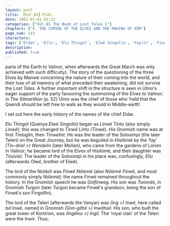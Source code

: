 ```yaml
---
layout: post
title: 【Vol.01】P143.
date: 1983-01-01 02:23
categories: ["Vol.01 The Book of Lost Tales I"]
chapters: ["V. THE COMING OF THE ELVES AND THE MAKING OF KÔR"]
page_num: 143
characters: 
tags: ['Eldar', 'Ellu', 'Elu Thingol', 'Elwë Singollo', 'Fay(s)', 'Fingolfin', 'Finwë Nólemë', 'Gim-Githil', 'Gnomish', 'Gnome-speech', 'tongue of the Gnomes', 'Golfinweg', 'Great March', 'Great Journey', 'Ing', 'Ingil', 'Ingilmo', 'Ingwë', 'Inwë', 'Inwir', 'Inwithiel', 'Isillnwë', 'Kortirion', 'Lórien', 'Línwë Tinto', 'Linwë']
description: 
published: true
---
```


<p style="text-indent: 0;">
parts of the Earth to Valinor, when afterwards the Great March was only achieved with such difficulty). The story of the questioning of the three Elves by Manwë concerning the nature of their coming into the world, and their loss of all memory of what preceded their awakening, did not survive the <I>Lost Tales</I>. A further important shift in the structure is seen in Ulmo's eager support of the party favouring the summoning of the Elves to Valinor; in <I>The Silmarillion</I> (p. 52) Ulmo was the chief of those who ‘held that the Quendi should be left free to walk as they would in Middle-earth’.
</p>

I set out here the early history of the names of the chief Eldar.

<I>Elu Thingol</I> (Quenya <I>Elwë Singollo</I>) began as <I>Linwë Tinto</I> (also simply <I>Linwë</I>); this was changed to <I>Tinwë Linto (Tinwë</I>). His Gnomish name was at first <I>Tintoglin</I>, then <I>Tinwelint</I>. He was the leader of the Solosimpi (the later Teleri) on the Great Journey, but he was beguiled in Hisilómë by the ‘fay’ <I>(Tin-driel >) Wendelin</I> (later <I>Melian)</I>, who came from the gardens of Lórien in Valinor; he became lord of the Elves of Hisilómë, and their daughter was <I>Tinúviel</I>. The leader of the Solosimpi in his place was, confusingly, <I>Ellu</I> (afterwards <I>Olwë</I>, brother of Elwë).

The lord of the Noldoli was <I>Finwë Nólemë</I> (also <I>Nólemë Finwë</I>, and most commonly simply <I>Nólemë);</I> the name <I>Finwë</I> remained throughout the history. In the Gnomish speech he was <I>Golfinweg</I>. His son was <I>Turondo</I>, in Gnomish <I>Turgon</I> (later Turgon became Finwë's grandson, being the son of Finwë's son Fingolfin).

The lord of the Teleri (afterwards the Vanyar) was <I>(Ing >) Inwë</I>, here called <I>Isil Inwë</I>, named in Gnomish <I>(Gim-githil >) Inwithiel</I>. His son, who built the great tower of Kortirion, was <I>(Ingilmo >) Ingil</I>. The ‘royal clan’ of the Teleri were the Inwir. Thus:

